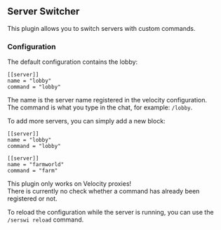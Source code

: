 ## Server Switcher

This plugin allows you to switch servers with custom commands.

### Configuration

The default configuration contains the lobby:

```
[[server]]
name = "lobby"
command = "lobby"
```

The name is the server name registered in the velocity configuration.  
The command is what you type in the chat, for example: ```/lobby```.

To add more servers, you can simply add a new block:

```
[[server]]
name = "lobby"
command = "lobby"

[[server]]
name = "farmworld"
command = "farm"
```

This plugin only works on Velocity proxies!  
There is currently no check whether a command has already been registered or not.

To reload the configuration while the server is running, you can use the ```/serswi reload``` command.
